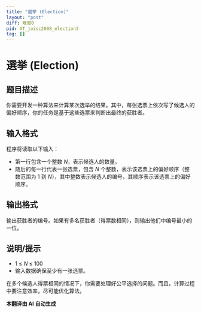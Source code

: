 ```yaml
---
title: "選挙 (Election)"
layout: "post"
diff: 难度0
pid: AT_joisc2008_election3
tag: []
---
```


# 選挙 (Election)

## 题目描述

你需要开发一种算法来计算某次选举的结果。其中，每张选票上依次写了候选人的偏好顺序，你的任务是基于这些选票来判断出最终的获胜者。

## 输入格式

程序将读取以下输入：

- 第一行包含一个整数 *N*，表示候选人的数量。
- 随后的每一行代表一张选票，包含 *N* 个整数，表示该选票上的偏好顺序（整数范围为 1 到 *N*），其中整数表示候选人的编号，其顺序表示该选票上的偏好顺序。

## 输出格式

输出获胜者的编号。如果有多名获胜者（得票数相同），则输出他们中编号最小的一位。

## 说明/提示

- 1 ≤ *N* ≤ 100
- 输入数据确保至少有一张选票。

在多个候选人得票相同的情况下，你需要处理好公平选择的问题。而且，计算过程中要注意效率，尽可能优化算法。

 **本翻译由 AI 自动生成**

